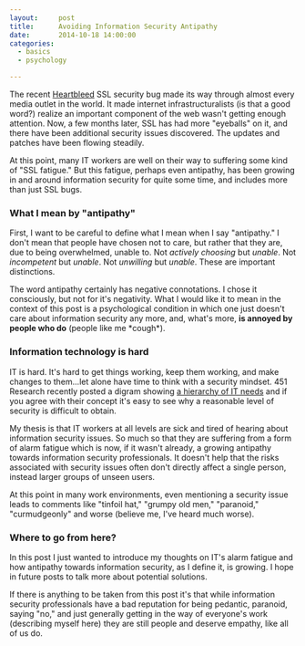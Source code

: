 ```yaml
---
layout:     post
title:      Avoiding Information Security Antipathy
date:       2014-10-18 14:00:00
categories:
  - basics
  - psychology

---
```


The recent [Heartbleed](http://en.wikipedia.org/wiki/Heartbleed) SSL security bug made its way through almost every media outlet in the world. It made internet infrastructuralists (is that a good word?) realize an important component of the web wasn't getting enough attention. Now, a few months later, SSL has had more "eyeballs" on it, and there have been additional security issues discovered. The updates and patches have been flowing steadily.

At this point, many IT workers are well on their way to suffering some kind of "SSL fatigue." But this fatigue, perhaps even antipathy, has been growing in and around information security for quite some time, and includes more than just SSL bugs.

<!-- more -->

### What I mean by "antipathy"

First, I want to be careful to define what I mean when I say "antipathy." I don't mean that people have chosen not to care, but rather that they are, due to being overwhelmed, unable to. Not _actively choosing_ but _unable_. Not _incompetent_ but _unable_. Not _unwilling_ but _unable_. These are important distinctions.

The word antipathy certainly has negative connotations. I chose it consciously, but not for it's negativity. What I would like it to mean in the context of this post is a psychological condition in which one just doesn't care about information security any more, and, what's more, **is annoyed by people who do** (people like me \*cough\*).

### Information technology is hard

IT is hard. It's hard to get things working, keep them working, and make changes to them...let alone have time to think with a security mindset. 451 Research recently posted a digram showing [a hierarchy of IT needs](http://informationsecurity.451research.com/?p=5679) and if you agree with their concept it's easy to see why a reasonable level of security is difficult to obtain.

My thesis is that IT workers at all levels are sick and tired of hearing about information security issues. So much so that they are suffering from a form of alarm fatigue which is now, if it wasn't already, a growing antipathy towards information security professionals. It doesn't help that the risks associated with security issues often don't directly affect a single person, instead larger groups of unseen users.

At this point in many work environments, even mentioning a security issue leads to comments like "tinfoil hat," "grumpy old men," "paranoid," "curmudgeonly" and worse (believe me, I've heard much worse).

### Where to go from here?

In this post I just wanted to introduce my thoughts on IT's alarm fatigue and how antipathy towards information security, as I define it, is growing. I hope in future posts to talk more about potential solutions.

If there is anything to be taken from this post it's that while information security professionals have a bad reputation for being pedantic, paranoid, saying "no," and just generally getting in the way of everyone's work (describing myself here) they are still people and deserve empathy, like all of us do.
